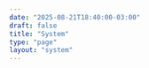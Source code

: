 ```yaml
---
date: "2025-08-21T18:40:00-03:00"
draft: false
title: "System"
type: "page"
layout: "system"
---
```

